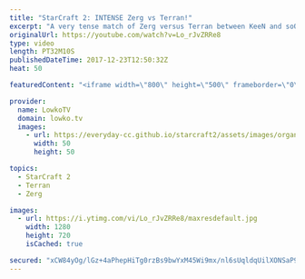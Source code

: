 ```yaml
---
title: "StarCraft 2: INTENSE Zerg vs Terran!"
excerpt: "A very tense match of Zerg versus Terran between KeeN and soO. Subscribe for more videos: http://lowko.tv/youtube Epic Zerg vs Protoss: https://goo.gl/qeUdf6  Easily one of the best Zerg versus Terran matches I've ever casted. This is a very intense game where we get close to mining out the entire map."
originalUrl: https://youtube.com/watch?v=Lo_rJvZRRe8
type: video
length: PT32M10S
publishedDateTime: 2017-12-23T12:50:32Z
heat: 50

featuredContent: "<iframe width=\"800\" height=\"500\" frameborder=\"0\" src=\"https://www.youtube.com/embed/Lo_rJvZRRe8\" allow=\"accelerometer; autoplay; encrypted-media; gyroscope; picture-in-picture\" allowfullscreen></iframe>"

provider:
  name: LowkoTV
  domain: lowko.tv
  images:
    - url: https://everyday-cc.github.io/starcraft2/assets/images/organizations/lowko.tv-50x50.jpg
      width: 50
      height: 50

topics:
  - StarCraft 2
  - Terran
  - Zerg

images:
  - url: https://i.ytimg.com/vi/Lo_rJvZRRe8/maxresdefault.jpg
    width: 1280
    height: 720
    isCached: true

secured: "xCW84yOg/lGz+4aPhepHiTg0rzBs9bwYxM45Wi9mx/nl6sUqldqUilXONSaP9BW8zcJrZLrpLvwCl97ygt3W1HGidWYMa6sNEWIQBBx0OwW6uKbRDY6RezZ0/a1DuYKJeB3M1FzWMkn/74h6lhtazLVApdeHL7JP9Y6R43JltPjlb2xqhrIMK2bgzEHZojPHGBjZH6JrgpQNqGeVznTJVif40OOzTintCZaySt+IOUUsZP6fmMFK25JHA2pKBArycK9JrdVNWWdvlyKhYAk5n53WR0V9g/firu7q6mL3XvDzown2MKnxkXdQufP5AL3nAYYB7EHv9HaVptXtc6reX4YSAvwDYJYZxt3hfYeV0jUVs3avGwBCjPE35XzfhmWCBQ3mhh9YFDaM6MXM+gnfuV+FjoEEhPU05ijJm04gXxI=;j6gTdC2DWlhmRGWFGMM6xw=="
---
```


